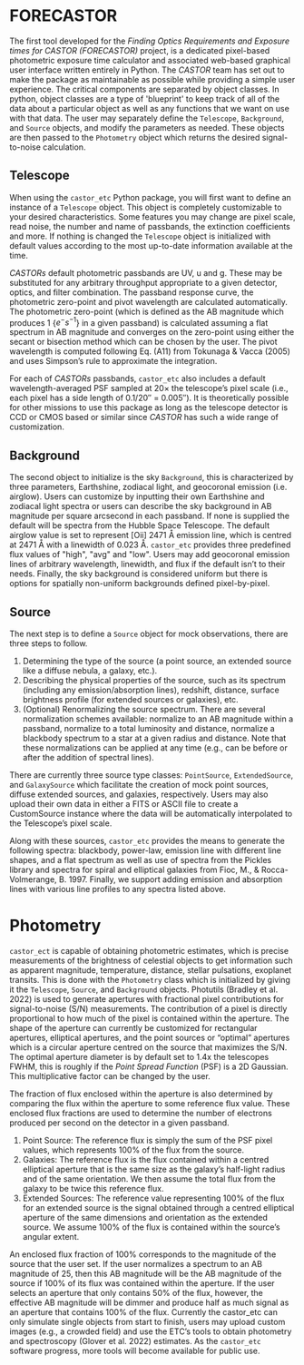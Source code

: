 # FORECASTOR

The first tool developed for the *Finding Optics Requirements and Exposure times for CASTOR (FORECASTOR)* project, is a dedicated pixel-based photometric exposure time calculator and associated web-based
graphical user interface written entirely in Python. The *CASTOR* team has set out to make the package as maintainable as possible while providing a simple user experience. The critical components are separated by object classes. In python, object classes are a type of 'blueprint' to keep track of all of the data about a particular object as well as any functions that we want on use with that data. The user may separately define the `Telescope`, `Background`, and `Source` objects, and modify the parameters as needed. These objects are then passed to the `Photometry` object which returns the desired signal-to-noise calculation. 


## Telescope

When using the `castor_etc` Python package, you will first want to define an instance of a `Telescope` object. This object is completely customizable to your desired characteristics. Some features you may change are pixel scale, read noise, the number and name of passbands, the extinction coefficients and more. If nothing is changed the `Telescope` object is initialized with default values according to the most up-to-date information available at the time. 


*CASTORs* default photometric passbands are UV, u and g. These may be substituted for any arbitrary throughput appropriate to a given detector, optics, and filter combination. The passband response curve, the photometric zero-point and pivot wavelength are calculated automatically. The photometric zero-point (which is defined as the AB magnitude which produces 1 {$e^{-}s^{-1}$} in a given passband) is calculated assuming a flat spectrum in AB magnitude and converges on the zero-point using either the secant or bisection method which can be chosen by the user. The pivot wavelength is computed following Eq. (A11) from Tokunaga & Vacca (2005) and uses Simpson’s rule to approximate the integration.


For each of *CASTORs* passbands, `castor_etc` also includes a default wavelength-averaged PSF sampled at 20× the telescope’s pixel scale (i.e., each pixel has a side length of 0.1/20′′ = 0.005′′). It is theoretically possible for other missions to use this package as long as the telescope detector is CCD or CMOS based or similar since *CASTOR* has such a wide range of customization.


## Background

The second object to initialize is the sky `Background`, this is characterized by three parameters, Earthshine, zodiacal light, and geocoronal emission (i.e. airglow). Users can customize by inputting their own Earthshine and zodiacal light spectra or users can describe the sky background in AB magnitude per square arcsecond in each passband. If none is supplied the default will be spectra from the Hubble Space Telescope. The default airglow value is set to represent [Oii] 2471 Å emission line, which is centred at 2471 Å with a linewidth of 0.023 Å. `castor_etc` provides three predefined flux values of "high", "avg" and "low". Users may add geocoronal emission lines of arbitrary wavelength, linewidth, and flux if the default isn’t to their needs. Finally, the sky background is considered uniform but there is options for spatially non-uniform backgrounds defined pixel-by-pixel.

## Source

The next step is to define a `Source` object for mock observations, there are three steps to follow.

1. Determining the type of the source (a point source, an
extended source like a diffuse nebula, a galaxy, etc.).
2. Describing the physical properties of the source, such as
its spectrum (including any emission/absorption lines),
redshift, distance, surface brightness profile (for extended sources or galaxies), etc.
3. (Optional) Renormalizing the source spectrum. There
are several normalization schemes available: normalize
to an AB magnitude within a passband, normalize to
a total luminosity and distance, normalize a blackbody
spectrum to a star at a given radius and distance. Note
that these normalizations can be applied at any time (e.g.,
can be before or after the addition of spectral lines).

There are currently three source type classes: `PointSource`, `ExtendedSource`, and `GalaxySource` which facilitate the creation of mock point sources, diffuse extended sources, and galaxies, respectively. Users may also upload their own data in either a FITS or ASCII file to create a CustomSource instance where the data will be automatically interpolated to the Telescope’s pixel scale.

Along with these sources, `castor_etc` provides the means to generate the following spectra: blackbody, power-law, emission line with different line shapes, and a flat spectrum as well as use of spectra from the Pickles library and spectra for spiral and elliptical galaxies from Fioc, M., & Rocca-Volmerange, B. 1997. Finally, we support adding emission and absorption lines with various line profiles to any spectra listed above.


# Photometry 


`castor_ect` is capable of obtaining photometric estimates, which is precise measurements of the brightness of celestial objects to get information such as apparent magnitude, temperature, distance, stellar pulsations, exoplanet transits. This is done with the `Photometry` class which is initialized by giving it the `Telescope`, `Source`, and `Background` objects. Photutils (Bradley et al. 2022) is used to generate apertures with fractional pixel contributions for signal-to-noise (S/N) measurements. The contribution of a pixel is directly proportional to how much of the pixel is contained within the aperture. The shape of the aperture can currently be customized for rectangular apertures, elliptical apertures, and the point sources or “optimal” apertures which is a circular aperture centred on the source that maximizes the S/N. The optimal aperture diameter is by default set to 1.4x the telescopes FWHM, this is roughly if the *Point Spread Function* (PSF) is a 2D Gaussian. This multiplicative factor can be changed by the user.


The fraction of flux enclosed within the aperture is also determined by comparing the flux within the aperture to some reference flux value. These enclosed flux fractions are used to determine the number of electrons produced per second on the detector in a given passband. 


1. Point Source: The reference flux is simply the sum of the PSF pixel values, which represents 100% of the flux from the source.
2. Galaxies: The reference flux is the flux contained within a centred elliptical aperture that is the same size as the galaxy’s half-light radius and of the same orientation. We then assume the total flux from the galaxy to be twice this reference flux. 
3. Extended Sources: The reference value representing 100% of the flux for an extended source is the signal obtained through a centred elliptical aperture of the same dimensions and orientation as the extended source. We assume 100% of the flux is contained within the source’s angular extent.

An enclosed flux fraction of 100% corresponds to the magnitude of the source that the user set. If the user normalizes a spectrum to an AB magnitude of 25, then this AB magnitude will be the AB magnitude of the source if 100% of its flux was contained within the aperture. If the user selects an aperture that only contains 50% of the flux, however, the effective AB magnitude will be dimmer and produce half as much signal as an aperture that contains 100% of the flux.
Currently the castor_etc can only simulate single objects from start to finish, users may upload custom images (e.g., a crowded field) and use the ETC’s tools to obtain photometry and spectroscopy (Glover et al. 2022) estimates. As the `castor_etc` software progress, more tools will become available for public use.
